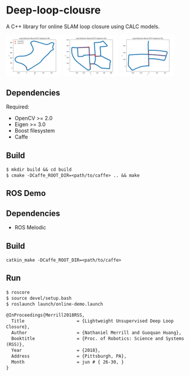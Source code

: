 # Deep-loop-clousre
A C++ library for online SLAM loop closure using CALC models.

<p float="left">
<img src="https://github.com/harrysdc/deep-loop-clousre/blob/main/loop-kitti-09.png"  width="30%" height="30%">
<img src="https://github.com/harrysdc/deep-loop-clousre/blob/main/loop-kitti-00.png"  width="30%" height="30%">
<img src="https://github.com/harrysdc/deep-loop-clousre/blob/main/loop-kitti-05.png"  width="30%" height="30%">
</p>


## Dependencies

Required:
- OpenCV >= 2.0
- Eigen >= 3.0
- Boost filesystem
- Caffe 

## Build

```
$ mkdir build && cd build
$ cmake -DCaffe_ROOT_DIR=<path/to/caffe> .. && make
```

## ROS Demo
## Dependencies
- ROS Melodic

## Build
```
catkin_make -DCaffe_ROOT_DIR=<path/to/caffe>
```
## Run
```
$ roscore
$ source devel/setup.bash
$ roslaunch launch/online-demo.launch
```

```
@InProceedings{Merrill2018RSS,
  Title                    = {Lightweight Unsupervised Deep Loop Closure},
  Author                   = {Nathaniel Merrill and Guoquan Huang},
  Booktitle                = {Proc. of Robotics: Science and Systems (RSS)},
  Year                     = {2018},
  Address                  = {Pittsburgh, PA},
  Month                    = jun # { 26-30, }
}
```
